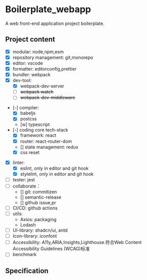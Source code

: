 # Boilerplate_webapp

A web front-end application project boilerplate.

## Project content

- [x] modular: node,npm,esm
- [x] repository management: git,monorepo
- [x] editor: vscode
- [x] formatter: editorconfig,prettier
- [x] bundler: webpack
- [x] dev-tool:
  - [x] webpack-dev-server
  - [ ] ~~webpack watch~~
  - [ ] ~~webpack-dev-middleware~~
- [-] compiler:
  - [x] babeljs
  - [x] postcss
  - [w] typescript
- [-] coding core tech-stack
  - [x] framework: react
  - [x] router: react-router-dom
  - [] state management: redux
  - [x] css reset
- [x] linter:
  - [x] eslint, only in editor and git hook
  - [x] stylelint, only in editor and git hook
- [ ] tester: jest
- [ ] collaborate：
  - [] git: commitizen
  - [] semantic-release
  - [] github issue,pr
- [ ] CI/CD: github actions
- [ ] utils:
  - Axios: packaging
  - Lodash
- [ ] UI-library: shadcn/ui, antd
- [ ] Icon-library: iconfont
- [ ] Accessibility: A11y,ARIA,Insights,Lighthouse.符合Web Content Accessibility Guidelines (WCAG)标准
- [ ] benchmark

## Specification
